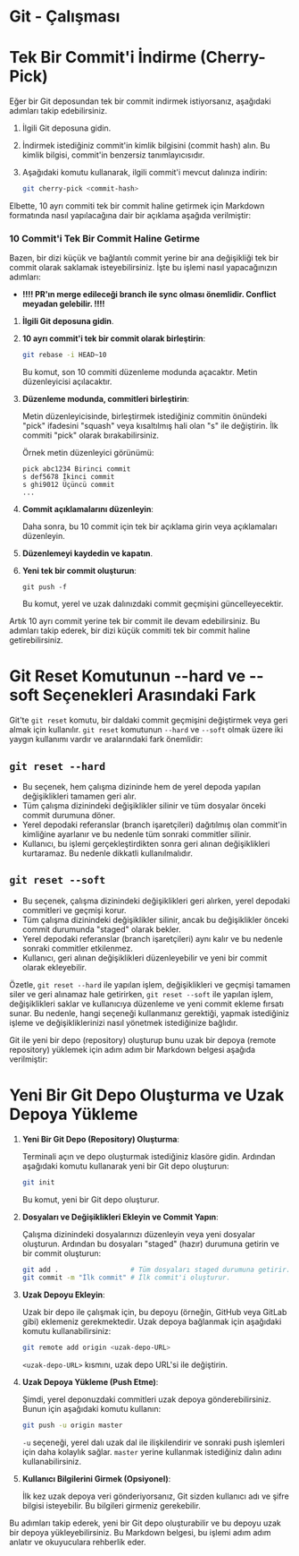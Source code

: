 # Git - Çalışması

# Tek Bir Commit'i İndirme (Cherry-Pick)

Eğer bir Git deposundan tek bir commit indirmek istiyorsanız, aşağıdaki adımları takip edebilirsiniz.

1. İlgili Git deposuna gidin.

2. İndirmek istediğiniz commit'in kimlik bilgisini (commit hash) alın. Bu kimlik bilgisi, commit'in benzersiz tanımlayıcısıdır.

3. Aşağıdaki komutu kullanarak, ilgili commit'i mevcut dalınıza indirin:
   
   ```bash
   git cherry-pick <commit-hash>
   ```

Elbette, 10 ayrı commiti tek bir commit haline getirmek için Markdown formatında nasıl yapılacağına dair bir açıklama aşağıda verilmiştir:

### 10 Commit'i Tek Bir Commit Haline Getirme

Bazen, bir dizi küçük ve bağlantılı commit yerine bir ana değişikliği tek bir commit olarak saklamak isteyebilirsiniz. İşte bu işlemi nasıl yapacağınızın adımları:

* **!!!! PR'ın merge edileceği branch ile sync olması önemlidir. Conflict meyadan gelebilir. !!!!**

1. **İlgili Git deposuna gidin**.

2. **10 ayrı commit'i tek bir commit olarak birleştirin**:
   
   ```bash
   git rebase -i HEAD~10
   ```

   Bu komut, son 10 commiti düzenleme modunda açacaktır. Metin düzenleyicisi açılacaktır.

3. **Düzenleme modunda, commitleri birleştirin**:
   
   Metin düzenleyicisinde, birleştirmek istediğiniz commitin önündeki "pick" ifadesini "squash" veya kısaltılmış hali olan "s" ile değiştirin. İlk commiti "pick" olarak bırakabilirsiniz.

   Örnek metin düzenleyici görünümü:
   
   ```
   pick abc1234 Birinci commit
   s def5678 İkinci commit
   s ghi9012 Üçüncü commit
   ...
   ```

4. **Commit açıklamalarını düzenleyin**:

   Daha sonra, bu 10 commit için tek bir açıklama girin veya açıklamaları düzenleyin.

5. **Düzenlemeyi kaydedin ve kapatın**.

6. **Yeni tek bir commit oluşturun**:
   
   ```
   git push -f
   ```

   Bu komut, yerel ve uzak dalınızdaki commit geçmişini güncelleyecektir.

Artık 10 ayrı commit yerine tek bir commit ile devam edebilirsiniz. Bu adımları takip ederek, bir dizi küçük commiti tek bir commit haline getirebilirsiniz.


# Git Reset Komutunun --hard ve --soft Seçenekleri Arasındaki Fark

Git'te `git reset` komutu, bir daldaki commit geçmişini değiştirmek veya geri almak için kullanılır. `git reset` komutunun `--hard` ve `--soft` olmak üzere iki yaygın kullanımı vardır ve aralarındaki fark önemlidir:

## `git reset --hard`

- Bu seçenek, hem çalışma dizininde hem de yerel depoda yapılan değişiklikleri tamamen geri alır.
- Tüm çalışma dizinindeki değişiklikler silinir ve tüm dosyalar önceki commit durumuna döner.
- Yerel depodaki referanslar (branch işaretçileri) dağıtılmış olan commit'in kimliğine ayarlanır ve bu nedenle tüm sonraki commitler silinir.
- Kullanıcı, bu işlemi gerçekleştirdikten sonra geri alınan değişiklikleri kurtaramaz. Bu nedenle dikkatli kullanılmalıdır.

## `git reset --soft`

- Bu seçenek, çalışma dizinindeki değişiklikleri geri alırken, yerel depodaki commitleri ve geçmişi korur.
- Tüm çalışma dizinindeki değişiklikler silinir, ancak bu değişiklikler önceki commit durumunda "staged" olarak bekler.
- Yerel depodaki referanslar (branch işaretçileri) aynı kalır ve bu nedenle sonraki commitler etkilenmez.
- Kullanıcı, geri alınan değişiklikleri düzenleyebilir ve yeni bir commit olarak ekleyebilir.

Özetle, `git reset --hard` ile yapılan işlem, değişiklikleri ve geçmişi tamamen siler ve geri alınamaz hale getirirken, `git reset --soft` ile yapılan işlem, değişiklikleri saklar ve kullanıcıya düzenleme ve yeni commit ekleme fırsatı sunar. Bu nedenle, hangi seçeneği kullanmanız gerektiği, yapmak istediğiniz işleme ve değişikliklerinizi nasıl yönetmek istediğinize bağlıdır.


Git ile yeni bir depo (repository) oluşturup bunu uzak bir depoya (remote repository) yüklemek için adım adım bir Markdown belgesi aşağıda verilmiştir:

# Yeni Bir Git Depo Oluşturma ve Uzak Depoya Yükleme

1. **Yeni Bir Git Depo (Repository) Oluşturma**:

   Terminali açın ve depo oluşturmak istediğiniz klasöre gidin. Ardından aşağıdaki komutu kullanarak yeni bir Git depo oluşturun:

   ```bash
   git init
   ```

   Bu komut, yeni bir Git depo oluşturur.

2. **Dosyaları ve Değişiklikleri Ekleyin ve Commit Yapın**:

   Çalışma dizinindeki dosyalarınızı düzenleyin veya yeni dosyalar oluşturun. Ardından bu dosyaları "staged" (hazır) durumuna getirin ve bir commit oluşturun:

   ```bash
   git add .                  # Tüm dosyaları staged durumuna getirir.
   git commit -m "İlk commit" # İlk commit'i oluşturur.
   ```

3. **Uzak Depoyu Ekleyin**:

   Uzak bir depo ile çalışmak için, bu depoyu (örneğin, GitHub veya GitLab gibi) eklemeniz gerekmektedir. Uzak depoya bağlanmak için aşağıdaki komutu kullanabilirsiniz:

   ```bash
   git remote add origin <uzak-depo-URL>
   ```

   `<uzak-depo-URL>` kısmını, uzak depo URL'si ile değiştirin.

4. **Uzak Depoya Yükleme (Push Etme)**:

   Şimdi, yerel deponuzdaki commitleri uzak depoya gönderebilirsiniz. Bunun için aşağıdaki komutu kullanın:

   ```bash
   git push -u origin master
   ```

   `-u` seçeneği, yerel dalı uzak dal ile ilişkilendirir ve sonraki push işlemleri için daha kolaylık sağlar. `master` yerine kullanmak istediğiniz dalın adını kullanabilirsiniz.

5. **Kullanıcı Bilgilerini Girmek (Opsiyonel)**:

   İlk kez uzak depoya veri gönderiyorsanız, Git sizden kullanıcı adı ve şifre bilgisi isteyebilir. Bu bilgileri girmeniz gerekebilir.

Bu adımları takip ederek, yeni bir Git depo oluşturabilir ve bu depoyu uzak bir depoya yükleyebilirsiniz. Bu Markdown belgesi, bu işlemi adım adım anlatır ve okuyuculara rehberlik eder.